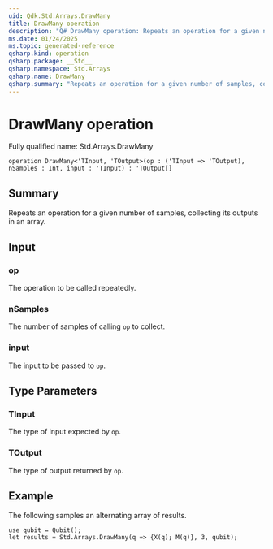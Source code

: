 ```yaml
---
uid: Qdk.Std.Arrays.DrawMany
title: DrawMany operation
description: "Q# DrawMany operation: Repeats an operation for a given number of samples, collecting its outputs in an array."
ms.date: 01/24/2025
ms.topic: generated-reference
qsharp.kind: operation
qsharp.package: __Std__
qsharp.namespace: Std.Arrays
qsharp.name: DrawMany
qsharp.summary: "Repeats an operation for a given number of samples, collecting its outputs in an array."
---
```


# DrawMany operation

Fully qualified name: Std.Arrays.DrawMany

```qsharp
operation DrawMany<'TInput, 'TOutput>(op : ('TInput => 'TOutput), nSamples : Int, input : 'TInput) : 'TOutput[]
```

## Summary
Repeats an operation for a given number of samples, collecting its outputs
in an array.

## Input
### op
The operation to be called repeatedly.
### nSamples
The number of samples of calling `op` to collect.
### input
The input to be passed to `op`.

## Type Parameters
### TInput
The type of input expected by `op`.
### TOutput
The type of output returned by `op`.

## Example
The following samples an alternating array of results.
```qsharp
use qubit = Qubit();
let results = Std.Arrays.DrawMany(q => {X(q); M(q)}, 3, qubit);
```

